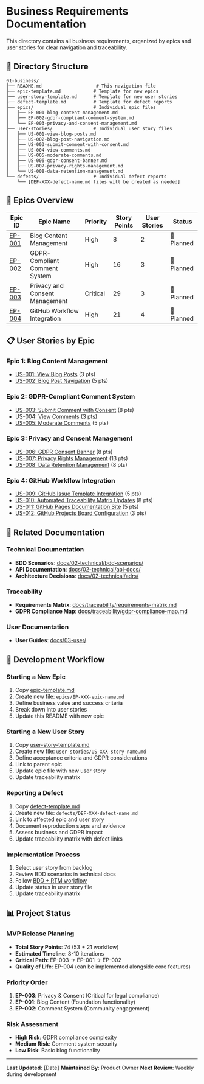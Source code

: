 # Business Requirements Documentation

This directory contains all business requirements, organized by epics and user stories for clear navigation and traceability.

## 📁 Directory Structure

```
01-business/
├── README.md                    # This navigation file
├── epic-template.md            # Template for new epics
├── user-story-template.md      # Template for new user stories
├── defect-template.md          # Template for defect reports
├── epics/                      # Individual epic files
│   ├── EP-001-blog-content-management.md
│   ├── EP-002-gdpr-compliant-comment-system.md
│   └── EP-003-privacy-and-consent-management.md
├── user-stories/               # Individual user story files
│   ├── US-001-view-blog-posts.md
│   ├── US-002-blog-post-navigation.md
│   ├── US-003-submit-comment-with-consent.md
│   ├── US-004-view-comments.md
│   ├── US-005-moderate-comments.md
│   ├── US-006-gdpr-consent-banner.md
│   ├── US-007-privacy-rights-management.md
│   └── US-008-data-retention-management.md
└── defects/                    # Individual defect reports
    └── [DEF-XXX-defect-name.md files will be created as needed]
```

## 🎯 Epics Overview

| Epic ID | Epic Name | Priority | Story Points | User Stories | Status |
|---------|-----------|----------|--------------|---------------|--------|
| [EP-001](epics/EP-001-blog-content-management.md) | Blog Content Management | High | 8 | 2 | 📝 Planned |
| [EP-002](epics/EP-002-gdpr-compliant-comment-system.md) | GDPR-Compliant Comment System | High | 16 | 3 | 📝 Planned |
| [EP-003](epics/EP-003-privacy-and-consent-management.md) | Privacy and Consent Management | Critical | 29 | 3 | 📝 Planned |
| [EP-004](epics/EP-004-workflow.md) | GitHub Workflow Integration | High | 21 | 4 | 📝 Planned |

## 📋 User Stories by Epic

### Epic 1: Blog Content Management
- [US-001: View Blog Posts](user-stories/US-001-view-blog-posts.md) (3 pts)
- [US-002: Blog Post Navigation](user-stories/US-002-blog-post-navigation.md) (5 pts)

### Epic 2: GDPR-Compliant Comment System
- [US-003: Submit Comment with Consent](user-stories/US-003-submit-comment-with-consent.md) (8 pts)
- [US-004: View Comments](user-stories/US-004-view-comments.md) (3 pts)
- [US-005: Moderate Comments](user-stories/US-005-moderate-comments.md) (5 pts)

### Epic 3: Privacy and Consent Management
- [US-006: GDPR Consent Banner](user-stories/US-006-gdpr-consent-banner.md) (8 pts)
- [US-007: Privacy Rights Management](user-stories/US-007-privacy-rights-management.md) (13 pts)
- [US-008: Data Retention Management](user-stories/US-008-data-retention-management.md) (8 pts)

### Epic 4: GitHub Workflow Integration
- [US-009: GitHub Issue Template Integration](user-stories/US-009-github-issue-templates.md) (5 pts)
- [US-010: Automated Traceability Matrix Updates](user-stories/US-010-automated-traceability-updates.md) (8 pts)
- [US-011: GitHub Pages Documentation Site](user-stories/US-011-github-pages-documentation.md) (5 pts)
- [US-012: GitHub Projects Board Configuration](user-stories/US-012-github-projects-board.md) (3 pts)

## 🔗 Related Documentation

### Technical Documentation
- **BDD Scenarios**: [docs/02-technical/bdd-scenarios/](../02-technical/bdd-scenarios/)
- **API Documentation**: [docs/02-technical/api-docs/](../02-technical/api-docs/)
- **Architecture Decisions**: [docs/02-technical/adrs/](../02-technical/adrs/)

### Traceability
- **Requirements Matrix**: [docs/traceability/requirements-matrix.md](../traceability/requirements-matrix.md)
- **GDPR Compliance Map**: [docs/traceability/gdpr-compliance-map.md](../traceability/gdpr-compliance-map.md)

### User Documentation
- **User Guides**: [docs/03-user/](../03-user/)

## 🚀 Development Workflow

### Starting a New Epic
1. Copy [epic-template.md](epic-template.md)
2. Create new file: `epics/EP-XXX-epic-name.md`
3. Define business value and success criteria
4. Break down into user stories
5. Update this README with new epic

### Starting a New User Story
1. Copy [user-story-template.md](user-story-template.md)
2. Create new file: `user-stories/US-XXX-story-name.md`
3. Define acceptance criteria and GDPR considerations
4. Link to parent epic
5. Update epic file with new user story
6. Update traceability matrix

### Reporting a Defect
1. Copy [defect-template.md](defect-template.md)
2. Create new file: `defects/DEF-XXX-defect-name.md`
3. Link to affected epic and user story
4. Document reproduction steps and evidence
5. Assess business and GDPR impact
6. Update traceability matrix with defect links

### Implementation Process
1. Select user story from backlog
2. Review BDD scenarios in technical docs
3. Follow [BDD + RTM workflow](../../CLAUDE.md#bdd--rtm-development-workflow)
4. Update status in user story file
5. Update traceability matrix

## 📊 Project Status

### MVP Release Planning
- **Total Story Points**: 74 (53 + 21 workflow)
- **Estimated Timeline**: 8-10 iterations
- **Critical Path**: EP-003 → EP-001 → EP-002
- **Quality of Life**: EP-004 (can be implemented alongside core features)

### Priority Order
1. **EP-003**: Privacy & Consent (Critical for legal compliance)
2. **EP-001**: Blog Content (Foundation functionality)
3. **EP-002**: Comment System (Community engagement)

### Risk Assessment
- **High Risk**: GDPR compliance complexity
- **Medium Risk**: Comment system security
- **Low Risk**: Basic blog functionality

---

**Last Updated**: [Date]
**Maintained By**: Product Owner
**Next Review**: Weekly during development